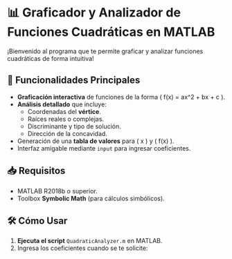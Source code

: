 # 📊 Graficador y Analizador de Funciones Cuadráticas en MATLAB

¡Bienvenido al programa que te permite graficar y analizar funciones cuadráticas de forma intuitiva! 

## 🚀 Funcionalidades Principales
- **Graficación interactiva** de funciones de la forma \( f(x) = ax^2 + bx + c \).
- **Análisis detallado** que incluye:
  - Coordenadas del **vértice**.
  - Raíces reales o complejas.
  - Discriminante y tipo de solución.
  - Dirección de la concavidad.
- Generación de una **tabla de valores** para \( x \) y \( f(x) \).
- Interfaz amigable mediante `input` para ingresar coeficientes.

## 📥 Requisitos
- MATLAB R2018b o superior.
- Toolbox **Symbolic Math** (para cálculos simbólicos).

## 🛠️ Cómo Usar
1. **Ejecuta el script** `QuadraticAnalyzer.m` en MATLAB.
2. Ingresa los coeficientes cuando se te solicite: